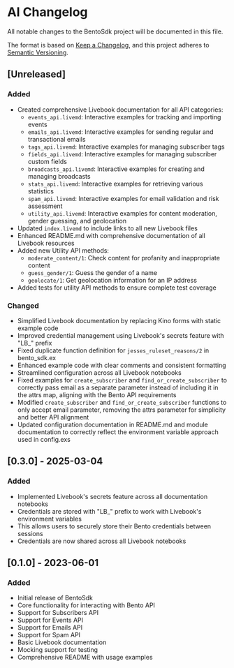 # AI Changelog

All notable changes to the BentoSdk project will be documented in this file.

The format is based on [Keep a Changelog](https://keepachangelog.com/en/1.0.0/),
and this project adheres to [Semantic Versioning](https://semver.org/spec/v2.0.0.html).

## [Unreleased]

### Added
- Created comprehensive Livebook documentation for all API categories:
  - `events_api.livemd`: Interactive examples for tracking and importing events
  - `emails_api.livemd`: Interactive examples for sending regular and transactional emails
  - `tags_api.livemd`: Interactive examples for managing subscriber tags
  - `fields_api.livemd`: Interactive examples for managing subscriber custom fields
  - `broadcasts_api.livemd`: Interactive examples for creating and managing broadcasts
  - `stats_api.livemd`: Interactive examples for retrieving various statistics
  - `spam_api.livemd`: Interactive examples for email validation and risk assessment
  - `utility_api.livemd`: Interactive examples for content moderation, gender guessing, and geolocation
- Updated `index.livemd` to include links to all new Livebook files
- Enhanced README.md with comprehensive documentation of all Livebook resources
- Added new Utility API methods:
  - `moderate_content/1`: Check content for profanity and inappropriate content
  - `guess_gender/1`: Guess the gender of a name
  - `geolocate/1`: Get geolocation information for an IP address
- Added tests for utility API methods to ensure complete test coverage

### Changed
- Simplified Livebook documentation by replacing Kino forms with static example code
- Improved credential management using Livebook's secrets feature with "LB_" prefix
- Fixed duplicate function definition for `jesses_ruleset_reasons/2` in bento_sdk.ex
- Enhanced example code with clear comments and consistent formatting
- Streamlined configuration across all Livebook notebooks
- Fixed examples for `create_subscriber` and `find_or_create_subscriber` to correctly pass email as a separate parameter instead of including it in the attrs map, aligning with the Bento API requirements
- Modified `create_subscriber` and `find_or_create_subscriber` functions to only accept email parameter, removing the attrs parameter for simplicity and better API alignment
- Updated configuration documentation in README.md and module documentation to correctly reflect the environment variable approach used in config.exs

## [0.3.0] - 2025-03-04

### Added
- Implemented Livebook's secrets feature across all documentation notebooks
- Credentials are stored with "LB_" prefix to work with Livebook's environment variables
- This allows users to securely store their Bento credentials between sessions
- Credentials are now shared across all Livebook notebooks

## [0.1.0] - 2023-06-01

### Added
- Initial release of BentoSdk
- Core functionality for interacting with Bento API
- Support for Subscribers API
- Support for Events API
- Support for Emails API
- Support for Spam API
- Basic Livebook documentation
- Mocking support for testing
- Comprehensive README with usage examples
